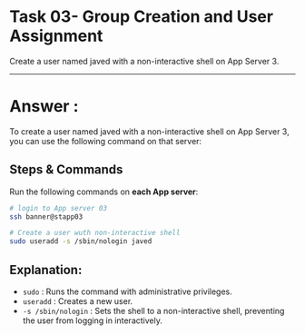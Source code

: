 # Task 03- Group Creation and User Assignment

Create a user named javed with a non-interactive shell on App Server 3.


---
# Answer : 

To create a user named javed with a non-interactive shell on App Server 3, you can use the following command on that server:

## Steps & Commands

Run the following commands on **each App server**:

```bash
# login to App server 03
ssh banner@stapp03

# Create a user wuth non-interactive shell
sudo useradd -s /sbin/nologin javed 
```
## Explanation:

- `sudo` : Runs the command with administrative privileges.
- `useradd` : Creates a new user.
 - `-s /sbin/nologin` : Sets the shell to a non-interactive shell, preventing the user from logging in interactively.



